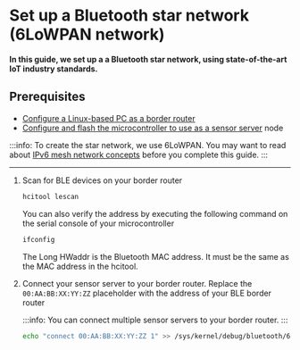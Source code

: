 # Set up a Bluetooth star network (6LoWPAN network)

**In this guide, we set up a a Bluetooth star network, using state-of-the-art IoT industry standards.**

## Prerequisites

- [Configure a Linux-based PC as a border router](set-up-a-ble-ipv6-border-router.md)
- [Configure and flash the microcontroller to use as a sensor server](set-up-ipv6-ble-host.md) node

:::info:
To create the star network, we use 6LoWPAN. You may want to read about [IPv6 mesh network concepts](../concepts/ipv6-mesh-network.md) before you complete this guide.
:::

---

1. Scan for BLE devices on your border router

    ```bash
    hcitool lescan
    ```

    You can also verify the address by executing the following command on the serial console of your microcontroller

    ```bash
    ifconfig
    ```
    
    The Long HWaddr is the Bluetooth MAC address. It must be the same as the MAC address in the hcitool.

2. Connect your sensor server to your border router. Replace the `00:AA:BB:XX:YY:ZZ` placeholder with the address of your BLE border router

    :::info:
    You can connect multiple sensor servers to your border router.
    :::
    
    ```bash
    echo "connect 00:AA:BB:XX:YY:ZZ 1" >> /sys/kernel/debug/bluetooth/6lowpan_control
    ``` 
